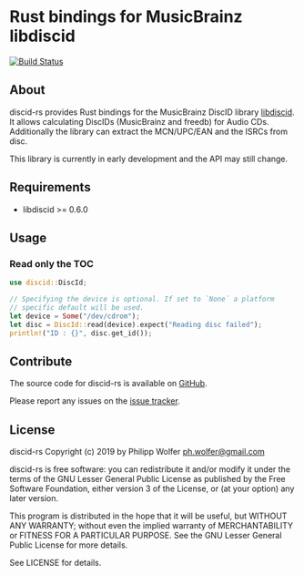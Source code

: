 # Rust bindings for MusicBrainz libdiscid
[![Build Status](https://travis-ci.org/phw/discid-rs.svg?branch=master)](https://travis-ci.org/phw/discid-rs)

## About
discid-rs provides Rust bindings for the MusicBrainz DiscID library [libdiscid](http://musicbrainz.org/doc/libdiscid).
It allows calculating DiscIDs (MusicBrainz and freedb) for Audio CDs. Additionally
the library can extract the MCN/UPC/EAN and the ISRCs from disc.

This library is currently in early development and the API may still change.

## Requirements
* libdiscid >= 0.6.0

## Usage

### Read only the TOC

```rust
use discid::DiscId;

// Specifying the device is optional. If set to `None` a platform
// specific default will be used.
let device = Some("/dev/cdrom");
let disc = DiscId::read(device).expect("Reading disc failed");
println!("ID : {}", disc.get_id());
```

## Contribute
The source code for discid-rs is available on
[GitHub](https://github.com/phw/discid-rs).

Please report any issues on the
[issue tracker](https://github.com/phw/discid-rs/issues).

## License
discid-rs Copyright (c) 2019 by Philipp Wolfer <ph.wolfer@gmail.com>

discid-rs is free software: you can redistribute it and/or modify
it under the terms of the GNU Lesser General Public License as published by
the Free Software Foundation, either version 3 of the License, or
(at your option) any later version.

This program is distributed in the hope that it will be useful,
but WITHOUT ANY WARRANTY; without even the implied warranty of
MERCHANTABILITY or FITNESS FOR A PARTICULAR PURPOSE.  See the
GNU Lesser General Public License for more details.

See LICENSE for details.
